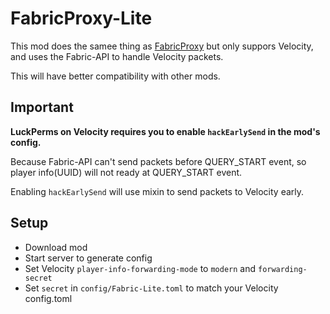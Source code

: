 # FabricProxy-Lite

This mod does the samee thing as [FabricProxy](https://github.com/OKTW-Network/FabricProxy) but only suppors Velocity, and uses the Fabric-API to handle
Velocity packets.

This will have better compatibility with other mods.

## Important

**LuckPerms on Velocity requires you to enable `hackEarlySend` in the mod's config.**

Because Fabric-API can't send packets before QUERY_START event, so player info(UUID) will not ready at QUERY_START event.

Enabling `hackEarlySend` will use mixin to send packets to Velocity early.

## Setup

* Download mod
* Start server to generate config
* Set Velocity `player-info-forwarding-mode` to `modern` and `forwarding-secret`
* Set `secret` in `config/Fabric-Lite.toml` to match your Velocity config.toml
